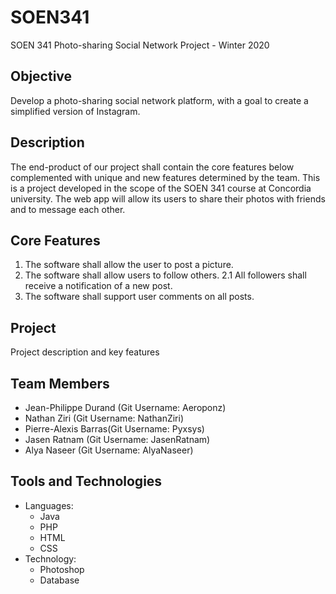 # SOEN341
SOEN 341 Photo-sharing Social Network Project - Winter 2020

## Objective
Develop a photo-sharing social network platform, with a goal to create a simplified version of Instagram.

## Description
The end-product of our project shall contain the core features below complemented with unique and new features determined by the team.
This is a project developed in the scope of the SOEN 341 course at Concordia university. The web app will allow its users to share their photos with friends and to message each other.

## Core Features
1. The software shall allow the user to post a picture.
2. The software shall allow users to follow others.
    2.1 All followers shall receive a notification of a new post.
3. The software shall support user comments on all posts.

## Project
Project description and key features

## Team Members
- Jean-Philippe Durand (Git Username: Aeroponz)
- Nathan Ziri (Git Username: NathanZiri)
- Pierre-Alexis Barras(Git Username: Pyxsys)
- Jasen Ratnam (Git Username: JasenRatnam)
- Alya Naseer (Git Username: AlyaNaseer)

## Tools and Technologies
- Languages:
  - Java
  - PHP
  - HTML
  - CSS
- Technology:
  - Photoshop
  - Database
